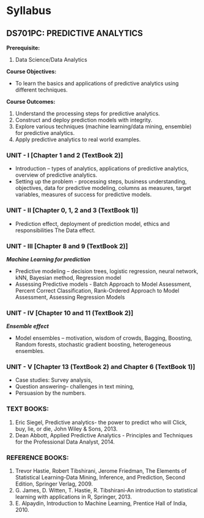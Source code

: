 # Syllabus
## DS701PC: PREDICTIVE ANALYTICS

**Prerequisite:**
1. Data Science/Data Analytics
   
**Course Objectives:**
- To learn the basics and applications of predictive analytics using different techniques.

**Course Outcomes:**
1. Understand the processing steps for predictive analytics.
2. Construct and deploy prediction models with integrity.
3. Explore various techniques (machine learning/data mining, ensemble) for predictive analytics.
4. Apply predictive analytics to real world examples.

### UNIT - I [Chapter 1 and 2 (TextBook 2)]
- Introduction – types of analytics, applications of predictive analytics, overview of predictive analytics.
- Setting up the problem - processing steps, business understanding, objectives, data for predictive modeling, columns as measures, target variables, measures of success for predictive models.

### UNIT - II [Chapter 0, 1, 2 and 3 (TextBook 1)]
- Prediction effect, deployment of prediction model, ethics and responsibilities The Data effect.

### UNIT - III [Chapter 8 and 9 (TextBook 2)]
***Machine Learning for prediction***
- Predictive modeling – decision trees, logistic regression, neural network, kNN, Bayesian method, Regression model
- Assessing Predictive models - Batch Approach to Model Assessment, Percent Correct Classification, Rank-Ordered Approach to Model Assessment, Assessing Regression Models

### UNIT - IV [Chapter 10 and 11 (TextBook 2)]
***Ensemble effect***
- Model ensembles – motivation, wisdom of crowds, Bagging, Boosting, Random forests, stochastic gradient boosting, heterogeneous ensembles.

### UNIT - V [Chapter 13 (TextBook 2) and Chapter 6 (TextBook 1)]
- Case studies: Survey analysis, 
- Question answering– challenges in text mining,
- Persuasion by the numbers.

### TEXT BOOKS:
1. Eric Siegel, Predictive analytics- the power to predict who will Click, buy, lie, or die, John Wiley & Sons, 2013.
2. Dean Abbott, Applied Predictive Analytics - Principles and Techniques for the Professional Data Analyst, 2014.

### REFERENCE BOOKS:
1. Trevor Hastie, Robert Tibshirani, Jerome Friedman, The Elements of Statistical Learning-Data Mining, Inference, and Prediction, Second Edition, Springer Verlag, 2009.
2. G. James, D. Witten, T. Hastie, R. Tibshirani-An introduction to statistical learning with applications in R, Springer, 2013.
3. E. Alpaydin, Introduction to Machine Learning, Prentice Hall of India, 2010. 
